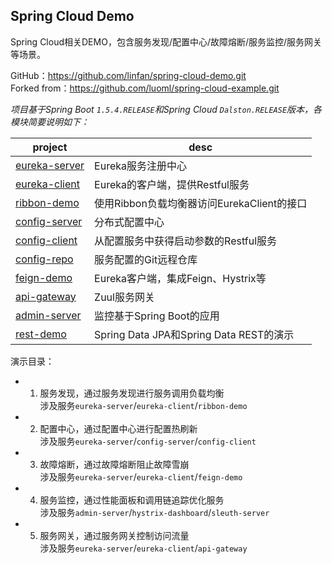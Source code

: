 ## Spring Cloud Demo  

Spring Cloud相关DEMO，包含服务发现/配置中心/故障熔断/服务监控/服务网关等场景。  

GitHub：<https://github.com/linfan/spring-cloud-demo.git> <br>
Forked from：<https://github.com/luoml/spring-cloud-example.git>  

_项目基于Spring Boot `1.5.4.RELEASE`和Spring Cloud `Dalston.RELEASE`版本，各模块简要说明如下：_

|project|desc|
|---|---|
|[eureka-server](eureka-server/README.md)|Eureka服务注册中心|
|[eureka-client](eureka-client/README.md)|Eureka的客户端，提供Restful服务|
|[ribbon-demo](ribbon-demo/README.md)|使用Ribbon负载均衡器访问EurekaClient的接口|
|[config-server](config-server/README.md)|分布式配置中心|
|[config-client](config-client/README.md)|从配置服务中获得启动参数的Restful服务|
|[config-repo](config-repo/README.md)|服务配置的Git远程仓库|
|[feign-demo](feign-demo/README.md)|Eureka客户端，集成Feign、Hystrix等|  
|[api-gateway](api-gateway/README.md)|Zuul服务网关|
|[admin-server](admin-server/README.md)|监控基于Spring Boot的应用|
|[rest-demo](rest-demo/README.md)|Spring Data JPA和Spring Data REST的演示|

演示目录：

- 1. 服务发现，通过服务发现进行服务调用负载均衡 <br>
涉及服务`eureka-server`/`eureka-client`/`ribbon-demo`
- 2. 配置中心，通过配置中心进行配置热刷新 <br>
涉及服务`eureka-server`/`config-server`/`config-client`
- 3. 故障熔断，通过故障熔断阻止故障雪崩 <br>
涉及服务`eureka-server`/`eureka-client`/`feign-demo`
- 4. 服务监控，通过性能面板和调用链追踪优化服务 <br>
涉及服务`admin-server`/`hystrix-dashboard`/`sleuth-server`
- 5. 服务网关，通过服务网关控制访问流量 <br>
涉及服务`eureka-server`/`eureka-client`/`api-gateway`
